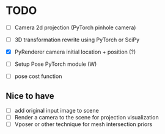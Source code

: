 # TODO

- [ ] Camera 2d projection (PyTorch pinhole camera)
- [ ] 3D transformation rewrite using PyTorch or SciPy
- [x] PyRenderer camera initial location + position (?)
- [ ] Setup Pose PyTorch module (W)

- [ ] pose cost function

## Nice to have

- [ ] add original input image to scene
- [ ] Render a camera to the scene for projection visualization
- [ ] Vposer or other technique for mesh intersection priors
